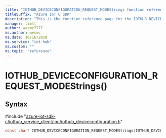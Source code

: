 ```yaml
---                             
title: "IOTHUB_DEVICECONFIGURATION_REQUEST_MODEStrings function reference | Microsoft Docs" 
titleSuffix: "Azure IoT C SDK"            
description: "This is the function reference page for the IOTHUB_DEVICECONFIGURATION_REQUEST_MODEStrings() function in the Azure IoT C SDK. This SDK is used with Azure IoT Hub and Azure IoT Hub Device Provisioning Service"            
manager: timlt                 
author: wesmc7777              
ms.author: wesmc               
ms.date: 10/16/2018                    
ms.service: "iot-hub"             
ms.custom: ""                
ms.topic: "reference"        
---                            
```


# IOTHUB_DEVICECONFIGURATION_REQUEST_MODEStrings()

## Syntax

\#include "[azure-iot-sdk-c/iothub_service_client/inc/iothub_deviceconfiguration.h](../iothub-deviceconfiguration-h.md)"  
```C
const char* IOTHUB_DEVICECONFIGURATION_REQUEST_MODEStrings(IOTHUB_DEVICECONFIGURATION_REQUEST_MODE  value);
```

